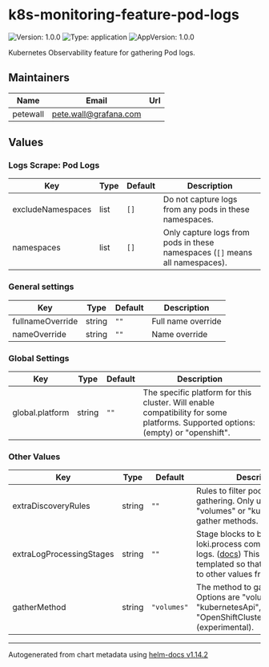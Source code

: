 # k8s-monitoring-feature-pod-logs

![Version: 1.0.0](https://img.shields.io/badge/Version-1.0.0-informational?style=flat-square) ![Type: application](https://img.shields.io/badge/Type-application-informational?style=flat-square) ![AppVersion: 1.0.0](https://img.shields.io/badge/AppVersion-1.0.0-informational?style=flat-square)

Kubernetes Observability feature for gathering Pod logs.

## Maintainers

| Name | Email | Url |
| ---- | ------ | --- |
| petewall | <pete.wall@grafana.com> |  |

## Values

### Logs Scrape: Pod Logs

| Key | Type | Default | Description |
|-----|------|---------|-------------|
| excludeNamespaces | list | `[]` | Do not capture logs from any pods in these namespaces. |
| namespaces | list | `[]` | Only capture logs from pods in these namespaces (`[]` means all namespaces). |

### General settings

| Key | Type | Default | Description |
|-----|------|---------|-------------|
| fullnameOverride | string | `""` | Full name override |
| nameOverride | string | `""` | Name override |

### Global Settings

| Key | Type | Default | Description |
|-----|------|---------|-------------|
| global.platform | string | `""` | The specific platform for this cluster. Will enable compatibility for some platforms. Supported options: (empty) or "openshift". |

### Other Values

| Key | Type | Default | Description |
|-----|------|---------|-------------|
| extraDiscoveryRules | string | `""` | Rules to filter pods for log gathering. Only used for "volumes" or "kubernetesApi" gather methods. |
| extraLogProcessingStages | string | `""` | Stage blocks to be added to the loki.process component for pod logs. ([docs](https://grafana.com/docs/alloy/latest/reference/components/loki.process/#blocks)) This value is templated so that you can refer to other values from this file. |
| gatherMethod | string | `"volumes"` | The method to gather pod logs. Options are "volumes", "kubernetesApi", "OpenShiftClusterLogForwarder" (experimental). |

----------------------------------------------
Autogenerated from chart metadata using [helm-docs v1.14.2](https://github.com/norwoodj/helm-docs/releases/v1.14.2)
